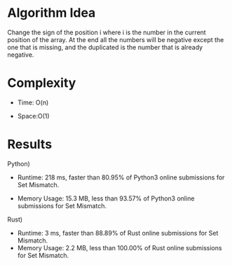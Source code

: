 # Algorithm Idea

Change the sign of the position i where i is the number in the current position of the array.
At the end all the numbers will be negative except the one that is missing, and the duplicated is the number that is already negative.

# Complexity

- Time: O(n)

- Space:O(1)

# Results

Python)

- Runtime: 218 ms, faster than 80.95% of Python3 online submissions for Set Mismatch.

- Memory Usage: 15.3 MB, less than 93.57% of Python3 online submissions for Set Mismatch.

Rust)

- Runtime: 3 ms, faster than 88.89% of Rust online submissions for Set Mismatch.
- Memory Usage: 2.2 MB, less than 100.00% of Rust online submissions for Set Mismatch.
